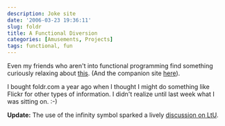 ```yaml
---
description: Joke site
date: '2006-03-23 19:36:11'
slug: foldr
title: A Functional Diversion
categories: [Amusements, Projects]
tags: functional, fun
---
```


Even my friends who aren't into functional programming find something curiously relaxing about [this](http://foldr.com). (And the companion site [here](http://foldl.com)).

<!-- more -->

I bought foldr.com a year ago when I thought I might do something like Flickr for other types of information. I didn't realize until last week what I was sitting on. :-)

**Update:** The use of the infinity symbol sparked a lively [discussion on LtU](http://lambda-the-ultimate.org/node/1395).
